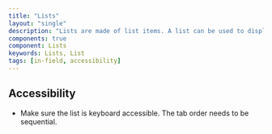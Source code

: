 ```yaml
---
title: "Lists"
layout: "single"
description: "Lists are made of list items. A list can be used to display content related to a single subject."
components: true
component: Lists
keywords: Lists, List
tags: [in-field, accessibility]
---
```


## Accessibility

- Make sure the list is keyboard accessible. The tab order needs to be sequential.
